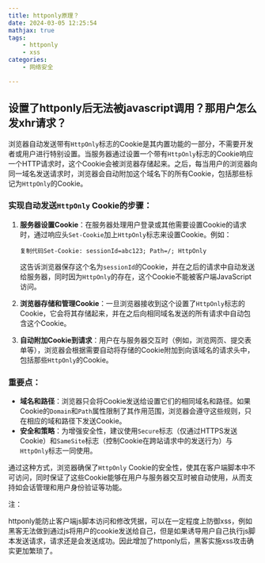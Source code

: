 ```yaml
---
title: httponly原理？
date: 2024-03-05 12:25:54
mathjax: true
tags:
    - httponly
    - xss
categories:
    - 网络安全

---
```


## 设置了httponly后无法被javascript调用？那用户怎么发xhr请求？

浏览器自动发送带有`HttpOnly`标志的Cookie是其内置功能的一部分，不需要开发者或用户进行特别设置。当服务器通过设置一个带有`HttpOnly`标志的Cookie响应一个HTTP请求时，这个Cookie会被浏览器存储起来。之后，每当用户的浏览器向同一域名发送请求时，浏览器会自动附加这个域名下的所有Cookie，包括那些标记为`HttpOnly`的Cookie。

### 实现自动发送`HttpOnly` Cookie的步骤：

1. **服务器设置Cookie**：在服务器处理用户登录或其他需要设置Cookie的请求时，通过响应头`Set-Cookie`加上`HttpOnly`标志来设置Cookie。例如：

   ```
   复制代码Set-Cookie: sessionId=abc123; Path=/; HttpOnly
   ```

   这告诉浏览器保存这个名为`sessionId`的Cookie，并在之后的请求中自动发送给服务器，同时因为`HttpOnly`的存在，这个Cookie不能被客户端JavaScript访问。

2. **浏览器存储和管理Cookie**：一旦浏览器接收到这个设置了`HttpOnly`标志的Cookie，它会将其存储起来，并在之后向相同域名发送的所有请求中自动包含这个Cookie。

3. **自动附加Cookie到请求**：用户在与服务器交互时（例如，浏览网页、提交表单等），浏览器会根据需要自动将存储的Cookie附加到向该域名的请求头中，包括那些`HttpOnly`的Cookie。

### 重要点：

- **域名和路径**：浏览器只会将Cookie发送给设置它们的相同域名和路径。如果Cookie的`Domain`和`Path`属性限制了其作用范围，浏览器会遵守这些规则，只在相应的域和路径下发送Cookie。
- **安全和策略**：为增强安全性，建议使用`Secure`标志（仅通过HTTPS发送Cookie）和`SameSite`标志（控制Cookie在跨站请求中的发送行为）与`HttpOnly`标志一同使用。

通过这种方式，浏览器确保了`HttpOnly` Cookie的安全性，使其在客户端脚本中不可访问，同时保证了这些Cookie能够在用户与服务器交互时被自动使用，从而支持如会话管理和用户身份验证等功能。

注：

httponly能防止客户端js脚本访问和修改凭据，可以在一定程度上防御xss，例如黑客无法做到通过js将用户的cookie发送给自己，但是如果诱导用户自己执行js脚本发送请求，请求还是会发送成功。因此增加了httponly后，黑客实施xss攻击确实更加繁琐了。
